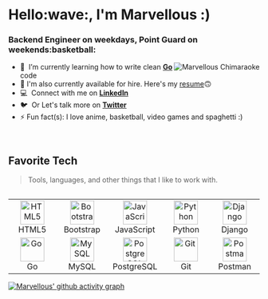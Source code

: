 
<h1 align="left" id="Marvellous-title">Hello:wave:, I'm Marvellous :)</h1>
<h3 align="left">Backend Engineer on weekdays, Point Guard on weekends:basketball: </h3>


<a href="#Marvellous-title">
  <img src="https://github-readme-stats.vercel.app/api?username=Marvellous-Chimaraoke&show_icons=true&theme=react&count_private=true&include_all_commits=true" alt="Marvellous Chimaraoke" align="right" />
</a>

- :seedling: &nbsp;I’m currently learning how to write clean **[Go]** code
- :page_facing_up: I'm also currently available for hire. Here's my <a href="https://drive.google.com/file/d/15DGzTiSkGubCxnw6ZN3MsTtooTybQVqC/view?usp=sharing"  target="_blank">resume</a>:upside_down_face: 
- :computer: &nbsp;Connect with me on **[LinkedIn]**
- :bird: &nbsp;Or Let's talk more on **[Twitter]**
- ⚡ Fun fact(s): I love anime, basketball, video games and spaghetti :)



<br>

<h2 align="left" id="Marvellous-tech">Favorite Tech</h2>

> Tools, languages, and other things that I like to work with.


<table align="left">
  <tr>
    <td align="center" width="96">
      <a href="#Marvellous-tech">
        <img src="https://brandlogos.net/wp-content/uploads/2012/04/html5-logo-vector-01.png" width="48" height="48" alt="HTML5" />
      </a>
      <br>HTML5
    </td>
    <td align="center" width="96">
      <a href="#Marvellous-tech">
        <img src="https://cdn.worldvectorlogo.com/logos/bootstrap-4.svg" width="48" height="48" alt="Bootstrap" />
      </a>
      <br>Bootstrap
    </td>
    <td align="center" width="96">
      <a href="#Marvellous-tech">
        <img src="https://upload.wikimedia.org/wikipedia/commons/thumb/9/99/Unofficial_JavaScript_logo_2.svg/1024px-Unofficial_JavaScript_logo_2.svg.png" width="48" height="48" alt="JavaScript" />
      </a>
      <br>JavaScript
    </td>
    <td align="center" width="96">
      <a href="#Marvellous-tech">
        <img src="https://upload.wikimedia.org/wikipedia/commons/thumb/c/c3/Python-logo-notext.svg/1200px-Python-logo-notext.svg.png" width="48" height="48" alt="Python" />
      </a>
      <br>Python
    </td>
    <td align="center" width="96">
      <a href="#Marvellous-tech">
        <img src="https://cdn.worldvectorlogo.com/logos/django.svg" width="48" height="48" alt="Django" />
      </a>
      <br>Django
    </td>

  </tr>
  
  <tr>
    <td align="center" width="96">
      <a href="#Marvellous-tech">
        <img src="https://go.dev/blog/go-brand/Go-Logo/PNG/Go-Logo_Blue.png" width="48" height="48" alt="Go" />
      </a>
      <br>Go
    </td>
    <td align="center" width="96">
      <a href="#suhailakar-tech">
        <img src="https://brandlogos.net/wp-content/uploads/2017/05/mysql-logo.png" width="48" height="48" alt="MySQL" />
      </a>
      <br>MySQL
    </td>
    <td align="center" width="96">
      <a href="#Marvellous-tech">
        <img src="https://brandlogos.net/wp-content/uploads/2021/11/postgresql-logo.png" width="48" height="48" alt="PostgreSQL" />
      </a>
      <br>PostgreSQL
    </td>
    <td align="center" width="96">
      <a href="#Marvellous-tech" >
        <img src="https://upload.wikimedia.org/wikipedia/commons/thumb/3/3f/Git_icon.svg/1200px-Git_icon.svg.png" width="48" height="48" alt="Git" />
      </a>
      <br>Git
    </td>
    <td align="center" width="96"> 
      <a href="#Marvellous-tech" >
        <img src="https://www.vectorlogo.zone/logos/getpostman/getpostman-icon.svg" width="48" height="48" alt="Postman" />
      </a>
      <br>Postman
    </td>

  </tr>
    
</table>


[linkedin]: https://www.linkedin.com/in/marvellous-chimaraoke/ "LinkedIn"
[twitter]: https://twitter.com/RokeMarvellous "Twitter"
[Go]: https://go.dev/ "Go"


[![Marvellous' github activity graph](https://activity-graph.herokuapp.com/graph?username=Marvellous-Chimaraoke&theme=react-dark)](https://github.com/ashutosh00710/github-readme-activity-graph)
